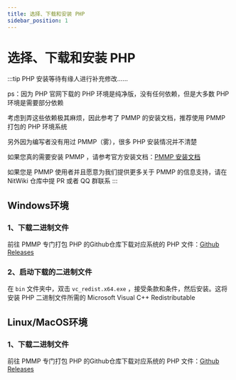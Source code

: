 ```yaml
---
title: 选择、下载和安装 PHP
sidebar_position: 1
---
```


# 选择、下载和安装 PHP

:::tip
PHP 安装等待有缘人进行补充修改......

ps：因为 PHP 官网下载的 PHP 环境是纯净版，没有任何依赖，但是大多数 PHP 环境是需要部分依赖

考虑到弄这些依赖极其麻烦，因此参考了 PMMP 的安装文档，推荐使用 PMMP 打包的 PHP 环境系统

另外因为编写者没有用过 PMMP（雾），很多 PHP 安装情况并不清楚

如果您真的需要安装 PMMP ，请参考官方安装文档：[PMMP 安装文档](https://doc.pmmp.io/en/rtfd/installation.html)

如果您是 PMMP 使用者并且愿意为我们提供更多关于 PMMP 的信息支持，请在 NitWiki 仓库中提 PR 或者 QQ 群联系
:::

## Windows环境

### 1、下载二进制文件

前往 PMMP 专门打包 PHP 的Github仓库下载对应系统的 PHP 文件：[Github Releases](https://github.com/pmmp/PHP-Binaries/releases)

### 2、启动下载的二进制文件

在 `bin` 文件夹中，双击 `vc_redist.x64.exe` ，接受条款和条件，然后安装。这将安装 PHP 二进制文件所需的 Microsoft Visual C++ Redistributable

## Linux/MacOS环境

### 1、下载二进制文件

前往 PMMP 专门打包 PHP 的Github仓库下载对应系统的 PHP 文件：[Github Releases](https://github.com/pmmp/PHP-Binaries/releases)


